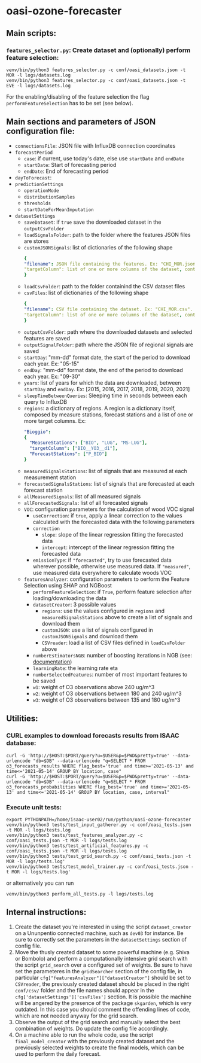 # oasi-ozone-forecaster


## Main scripts:

### `features_selector.py`: Create dataset and (optionally) perform feature selection:
```
venv/bin/python3 features_selector.py -c conf/oasi_datasets.json -t MOR -l logs/datasets.log
venv/bin/python3 features_selector.py -c conf/oasi_datasets.json -t EVE -l logs/datasets.log
```

For the enabling/disabling of the feature selection the flag `performFeatureSelection` has to be set (see below).


## Main sections and parameters of JSON configuration file:

- `connectionsFile`: JSON file with InfluxDB connection coordinates
- `forecastPeriod`
  - `case`: if current, use today's date, else use `startDate` and `endDate`
  - `startDate`: Start of forecasting period
  - `endDate`: End of forecasting period
- `dayToForecast`: 
- `predictionSettings`
  - `operationMode`
  - `distributionSamples`
  - `thresholds`
  - `startDateForMeanImputation`
- `datasetSettings`
  - `saveDataset`: if `true` save the downloaded dataset in the `outputCsvFolder`
  - `loadSignalsFolder`: path to the folder where the features JSON files are stores
  - `customJSONSignals`: list of dictionaries of the following shape
    ```yaml
	{
	"filename": JSON file containing the features. Ex: "CHI_MOR.json".
	"targetColumn": list of one or more columns of the dataset, containing the O3 values of the previous day. If more than one coulmn is provided, the maximum of the daily values will constitute the response vector Y. Ex: ["CHI__YO3__d1", "BIO__YO3__d1"].
	}
	```
  - `loadCsvFolder`: path to the folder containind the CSV dataset files
  - `csvFiles`: list of dictionaries of the following shape
    ```yaml
	{
	"filename": CSV file containing the dataset. Ex: "CHI_MOR.csv".
	"targetColumn": list of one or more columns of the dataset, containing the O3 values of the previous day. If more than one coulmn is provided, the maximum of the daily values will constitute the response vector Y. Ex: ["CHI__YO3__d1", "BIO__YO3__d1"].
	}
	```  
  - `outputCsvFolder`: path where the downloaded datasets and selected features are saved
  - `outputSignalFolder`: path where the JSON file of regional signals are saved
  - `startDay`: "mm-dd" format date, the start of the period to download each year. Ex: "05-15"
  - `endDay`: "mm-dd" format date, the end of the period to download each year. Ex: "09-30"
  - `years`: list of years for which the data are downloaded, between `startDay` and `endDay`. Ex: [2015, 2016, 2017, 2018, 2019, 2020, 2021]
  - `sleepTimeBetweenQueries`: Sleeping time in seconds between each query to InfluxDB
  - `regions`: a dictionary of regions. A region is a dictionary itself, composed by measure stations, forecast stations and a list of one or more target columns. Ex:
    ```yaml
	"Bioggio": 
	{
      "MeasureStations": ["BIO", "LUG", "MS-LUG"],
      "targetColumn": ["BIO__YO3__d1"],
      "ForecastStations": ["P_BIO"]
    }
	```  
  - `measuredSignalsStations`: list of signals that are measured at each measurement station
  - `forecastedSignalsStations`: list of signals that are forecasted at each forecast station
  - `allMeasuredSignals`: list of all measured signals
  - `allForecastedSignals`: list of all forecasted signals
  - `VOC`: configuration parameters for the calculation of wood VOC signal 
    - `useCorrection`: if `true`, apply a linear correction to the values calculated with the forecasted data with the following parameters
    - `correction`
	  - `slope`: slope of the linear regression fitting the forecasted data
	  - `intercept`: intercept of the linear regression fitting the forecasted data
    - `emissionType`: if `"forecasted"`, try to use forecasted data wherever possible, otherwise use measured data. If `"measured"`, use measured data everywhere to calculate woods VOC
  - `featuresAnalyzer`: configuration parameters to oerform the Feature Selection using SHAP and NGBoost
    - `performFeatureSelection`: if `True`, perform feature selection after loading/downloading the data 
    - `datasetCreator`: 3 possible values
      - `regions`: use the values configured in `regions` and `measuredSignalsStations` above to create a list of signals and download them
      - `customJSON`: use a list of signals configured in `customJSONSignals` and download them
      - `CSVreader`: load a list of CSV files defined in `loadCsvFolder` above
    - `numberEstimatorsNGB`: number of boosting iterations in NGB (see: [documentation](https://github.com/stanfordmlgroup/ngboost/blob/master/ngboost/api.py))
    - `learningRate`: the learning rate eta
    - `numberSelectedFeatures`: number of most important features to be saved 
    - `w1`: weight of O3 observations above 240 ug/m^3
    - `w2`: weight of O3 observations between 180 and 240 ug/m^3
    - `w3`: weight of O3 observations between 135 and 180 ug/m^3


## Utilities:

### CURL examples to download forecasts results from ISAAC database:
```
curl -G 'http://$HOST:$PORT/query?u=$USER&p=$PWD&pretty=true' --data-urlencode "db=$DB" --data-urlencode "q=SELECT * FROM o3_forecasts_results WHERE flag_best='true' and time>='2021-05-13' and time<='2021-05-14' GROUP BY location, case"
curl -G 'http://$HOST:$PORT/query?u=$USER&p=$PWD&pretty=true' --data-urlencode "db=$DB" --data-urlencode "q=SELECT * FROM o3_forecasts_probabilities WHERE flag_best='true' and time>='2021-05-13' and time<='2021-05-14' GROUP BY location, case, interval"
```

### Execute unit tests:

```
export PYTHONPATH=/home/isaac-user02/run/python/oasi-ozone-forecaster
venv/bin/python3 tests/test_input_gatherer.py -c conf/oasi_tests.json -t MOR -l logs/tests.log
venv/bin/python3 tests/test_features_analyzer.py -c conf/oasi_tests.json -t MOR -l logs/tests.log
venv/bin/python3 tests/test_artificial_features.py -c conf/oasi_tests.json -t MOR -l logs/tests.log
venv/bin/python3 tests/test_grid_search.py -c conf/oasi_tests.json -t MOR -l logs/tests.log'
venv/bin/python3 tests/test_model_trainer.py -c conf/oasi_tests.json -t MOR -l logs/tests.log'
```

or alternatively you can run 

```
venv/bin/python3 perform_all_tests.py -l logs/tests.log
```

## Internal instructions:

1. Create the dataset you're interested in using the script `dataset_creator` on a Ununpentio connected machine, such as `dev03` for instance. Be sure to correctly set the parameters in the `datasetSettings` section of config file.
2. Move the thusly created dataset to some powerful machine (e.g. Shiva or Bombolo) and perform a computationally intensive grid search with the script `grid_search` over a configured set of weights.
   Be sure to have set the parameteres in the `gridSearcher` section of the config file, in particular `cfg["featuresAnalyzer"]["datasetCreator"]` should be set to `CSVreader`, the previously created dataset should be placed in the right `conf/csv/` folder and the file names should appear in the `cfg['datasetSettings']['csvFiles']` section.
   It is possible the machine will be angered by the presence of the package `skgarden`, which is very outdated. In this case you should comment the offending lines of code, which are not needed anyway for the grid search.
3. Observe the output of the grid search and manually select the best combination of weights. Do update the config file accordingly.
4. On a machine able to run the whole code, use the script `final_model_creator` with the previously created dataset and the previously selected weights to create the final models, which can be used to perform the daily forecast.
